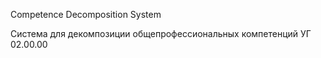 Competence Decomposition System

Система для декомпозиции общепрофессиональных компетенций УГ 02.00.00
